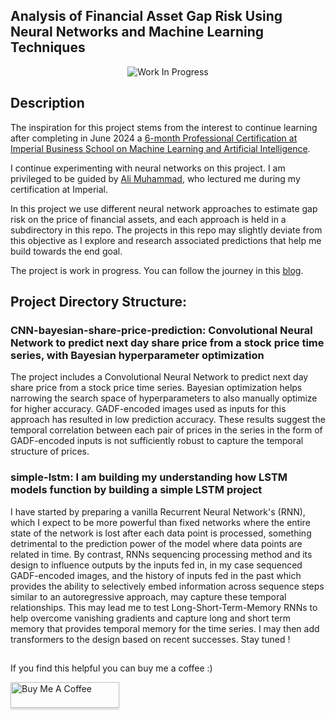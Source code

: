 ## Analysis of Financial Asset Gap Risk Using Neural Networks and Machine Learning Techniques

<p align="center">
  <img src="https://img.shields.io/badge/Status-Work%20In%20Progress-red" alt="Work In Progress">
</p>

## Description
The inspiration for this project stems from the interest to continue learning after completing in June 2024 a [6-month Professional Certification at Imperial Business School on Machine Learning and Artificial Intelligence](https://execed-online.imperial.ac.uk/professional-certificate-ml-ai).

I continue experimenting with neural networks on this project. I am privileged to be guided by [Ali Muhammad](https://www.linkedin.com/in/muhammad-ali-76551016/), who lectured me during my certification at Imperial.

In this project we use different neural network approaches to estimate gap risk on the price of financial assets, and each approach is held in a subdirectory in this repo. The projects in this repo may slightly deviate from this objective as I explore and research associated predictions that help me build towards the end goal.

The project is work in progress. You can follow the journey in this [blog](https://tapgaze.com/blog/neural-networks-and-gap-risk-in-finance).

## Project Directory Structure:
### CNN-bayesian-share-price-prediction: Convolutional Neural Network to predict next day share price from a stock price time series, with Bayesian hyperparameter optimization
  The project includes a Convolutional Neural Network to predict next day share price from a stock price time series. Bayesian optimization helps narrowing the search space of hyperparameters to also manually optimize for higher accuracy. GADF-encoded images used as inputs for this approach has resulted in low prediction accuracy. These results suggest the temporal correlation between each pair of prices in the series in the form of GADF-encoded inputs is not sufficiently robust to capture the temporal structure of prices.
### simple-lstm: I am building my understanding how LSTM models function by building a simple LSTM project
I have started by preparing a vanilla Recurrent Neural Network's (RNN), which I expect to be more powerful than fixed networks where the entire state of the network is lost after each data point is processed, something detrimental to the prediction power of the model where data points are related in time. By contrast, RNNs sequencing processing method and its design to influence outputs by the inputs fed in, in my case sequenced GADF-encoded images, and the history of inputs fed in the past which provides the ability to selectively embed information across sequence steps similar to an autoregressive approach, may capture these temporal relationships. This may lead me to test Long-Short-Term-Memory RNNs to help overcome vanishing gradients and capture long and short term memory that provides temporal memory for the time series. I may then add transformers to the design based on recent successes. Stay tuned !

##
If you find this helpful you can buy me a coffee :)
   
<a href="https://www.buymeacoffee.com/sergiosolorzano" target="_blank"><img src="https://www.buymeacoffee.com/assets/img/custom_images/orange_img.png" alt="Buy Me A Coffee" style="height: 41px !important;width: 174px !important;box-shadow: 0px 3px 2px 0px rgba(190, 190, 190, 0.5) !important;-webkit-box-shadow: 0px 3px 2px 0px rgba(190, 190, 190, 0.5) !important;" ></a>
      
